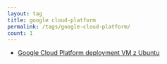 ```yaml
---
layout: tag
title: google cloud-platform
permalink: /tags/google-cloud-platform/
count: 1
---
```


- [Google Cloud Platform deployment VM z Ubuntu](https://blog.justcloud.pl/google-cloud-platform-deployment-vm-z-ubuntu)
